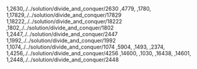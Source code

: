 1,2630,./../solution/divide_and_conquer/2630
,4779,
,1780,
1,17829,./../solution/divide_and_conquer/17829
1,18222,./../solution/divide_and_conquer/18222
,1802,./../solution/divide_and_conquer/1802
1,2447,./../solution/divide_and_conquer/2447
1,1992,./../solution/divide_and_conquer/1992
1,1074,./../solution/divide_and_conquer/1074
,5904,
,1493,
,2374,
1,4256,./../solution/divide_and_conquer/4256
,14600,
,1030,
,16438,
,14601,
1,2448,./../solution/divide_and_conquer/2448
